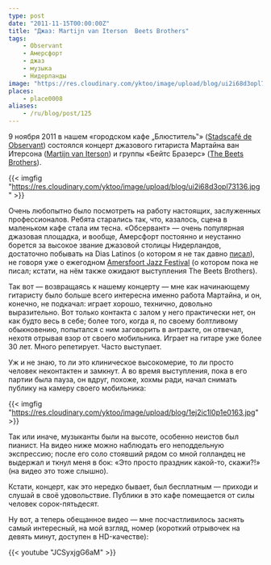 ```yaml
---
type: post
date: "2011-11-15T00:00:00Z"
title: "Джаз: Martijn van Iterson  Beets Brothers"
tags:
    - Observant
    - Амерсфорт
    - джаз
    - музыка
    - Нидерланды
image: "https://res.cloudinary.com/yktoo/image/upload/blog/ui2i68d3opl73136.jpg"
places:
    - place0008
aliases:
    - /ru/blog/post/125
---
```


9 ноября 2011 в нашем «городском кафе „Блюститель‟» ([Stadscafé de Observant](http://www.observant.nl/)) состоялся концерт джазового гитариста Мартайна ван Итерсона ([Martijn van Iterson](http://www.martijnvaniterson.com/)) и группы «Бейтс Бразерс» ([The Beets Brothers](http://www.beetsbrothers.nl/)).

{{< imgfig "https://res.cloudinary.com/yktoo/image/upload/blog/ui2i68d3opl73136.jpg" >}}

<!--more-->

Очень любопытно было посмотреть на работу настоящих, заслуженных профессионалов. Ребята старались так, что, казалось, сцена в маленьком кафе стала им тесна. «Обсервант» — очень популярная джазовая площадка, и вообще, Амерсфорт постоянно и неустанно борется за высокое звание джазовой столицы Нидерландов, достаточно побывать на Dias Latinos (о котором я не так давно [писал](0109)), не говоря уже о ежегодном [Amersfoort Jazz Festival](http://www.keistadjazz.nl/) (о котором пока не писал; кстати, на нём также ожидают выступления The Beets Brothers).

Так вот — возвращаясь к нашему концерту — мне как начинающему гитаристу было больше всего интересна именно работа Мартайна, и он, конечно, не подкачал: играет хорошо, технично, довольно выразительно. Вот только контакта с залом у него практически нет, он как будто весь в себе; более того, когда я, по своему болтливому обыкновению, попытался с ним заговорить в антракте, он отвечал, нехотя отрывая взор от своего мобильника. Играет на гитаре уже более 30 лет. Много репетирует. Часто выступает.

Уж и не знаю, то ли это клиническое высокомерие, то ли просто человек неконтактен и замкнут. А во время выступления, пока в его партии была пауза, он вдруг, похоже, хохмы ради, начал снимать публику на камеру своего мобильника:

{{< imgfig "https://res.cloudinary.com/yktoo/image/upload/blog/1ej2ic1l0p1e0163.jpg" >}}

Так или иначе, музыканты были на высоте, особенно неистов был пианист. На видео ниже можно наблюдать его неподдельную экспрессию; после его соло стоявший рядом со мной голландец не выдержал и ткнул меня в бок: «Это просто праздник какой-то, скажи?!» (на видео это тоже слышно).

Кстати, концерт, как это нередко бывает, был бесплатным — приходи и слушай в своё удовольствие. Публики в это кафе помещается от силы человек сорок-пятьдесят.

Ну вот, а теперь обещанное видео — мне посчастливилось заснять самый интересный, на мой взгляд, номер (короткий отрывочек на девять минут, доступен в HD-качестве):

{{< youtube "JCSyxjgG6aM" >}}

